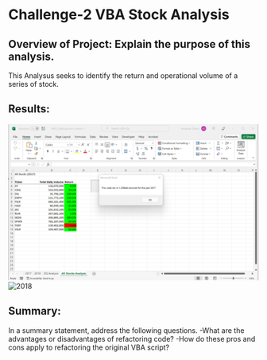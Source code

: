 # Challenge-2 VBA Stock Analysis
## Overview of Project: Explain the purpose of this analysis.
This Analysus seeks to identify the return and operational volume of a series of stock. 
## Results:
![2017](http://github.com/Ariosol/Challenge-2/blob/main/VBA_Challenge_2017.png)
![2018](http:///github.com/Ariosol/Challenge-2/blob/main/VBA_Challenge_2018.png)

## Summary: 
In a summary statement, address the following questions.
-What are the advantages or disadvantages of refactoring code?
-How do these pros and cons apply to refactoring the original VBA script?
